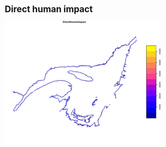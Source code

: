 # Direct human impact

<img src="https://github.com/eDrivers/DirectHumanImpact/blob/master/Figures/DirectHumanImpact.png" alt="DirectHumanImpact" width="600"/>
